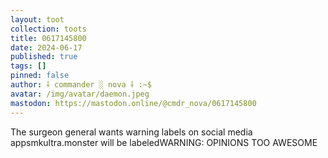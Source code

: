 ```yaml
---
layout: toot
collection: toots
title: 0617145800
date: 2024-06-17
published: true
tags: []
pinned: false
author: ⸸ commander ░ nova ⸸ :~$
avatar: /img/avatar/daemon.jpeg
mastodon: https://mastodon.online/@cmdr_nova/0617145800
---
```


The surgeon general wants warning labels on social media appsmkultra.monster will be labeledWARNING: OPINIONS TOO AWESOME
